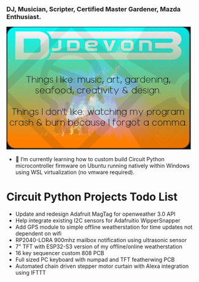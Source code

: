 ### DJ, Musician, Scripter, Certified Master Gardener, Mazda Enthusiast.
![](https://raw.githubusercontent.com/DJDevon3/DJDevon3/main/GitHub_BG.png)

- 🌱 I’m currently learning how to custom build Circuit Python microcontroller firmware on Ubuntu running natively within Windows using WSL virtualization (no vmware required).

# Circuit Python Projects Todo List
- Update and redesign Adafruit MagTag for openweather 3.0 API
- Help integrate existing I2C sensors for Adafruitio WipperSnapper
- Add GPS module to simple offline weatherstation for time updates not dependent on wifi  
- RP2040-LORA 900mhz mailbox notification using ultrasonic sensor
- 7" TFT with ESP32-S3 version of my offline/online weatherstation
- 16 key sequencer custom 808 PCB
- Full sized PC keyboard with numpad and TFT featherwing PCB
- Automated chain driven stepper motor curtain with Alexa integration using IFTTT

<!--
**DJDevon3/DJDevon3** is a ✨ _special_ ✨ repository because its `README.md` (this file) appears on your GitHub profile.

Here are some ideas to get you started:

- 🔭 I’m currently working on ...
- 🌱 I’m currently learning ...
- 👯 I’m looking to collaborate on ...
- 🤔 I’m looking for help with ...
- 💬 Ask me about ...
- 📫 How to reach me: ...
- 😄 Pronouns: ...
- ⚡ Fun fact: ...
-->
